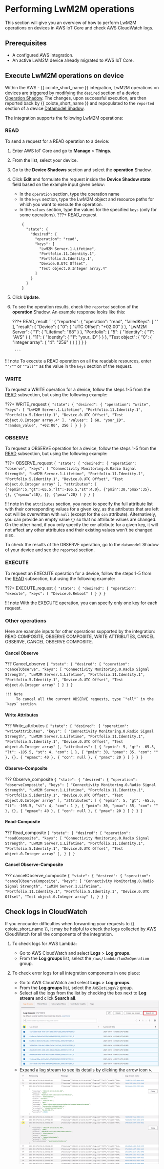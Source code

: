 # Performing LwM2M operations

This section will give you an overview of how to perform LwM2M operations on devices in AWS IoT Core and check AWS CloudWatch logs.

## Prerequisites

- A configured AWS integration.
- An active LwM2M device already migrated to AWS IoT Core.

## Execute LwM2M operations on device

Within the AWS - {{ coiote_short_name }} integration, LwM2M operations on devices are triggered by modifying the `desired` section of a device [Operation Shadow](../Concepts/AWS_Integration_concepts.md#operation-shadow). The changes, upon successful execution, are then reported back by {{ coiote_short_name }} and repopulated to the `reported` section of a device [Datamodel Shadow](../Concepts/AWS_Integration_concepts.md#datamodel-shadow).

The integration supports the following LwM2M operations:

### READ

To send a request for a READ operation to a device:

1. Enter AWS IoT Core and go to **Manage** > **Things**.
2. From the list, select your device.
3. Go to the **Device Shadows** section and select the **operation** Shadow.
4. Click **Edit** and formulate the request inside the **Device Shadow state** field based on the example input given below:
     - In the `operation` section, type the operation name
     - In the `keys` section, type the LwM2M object and resource paths for which you want to execute the operation.
     - In the `values` section, type the values for the specified `keys` (only for some operations).
    ???+ READ_request
        ```
         {
           "state": {
             "desired": {
               "operation": "read",
               "keys": [
                 "LwM2M Server.1.Lifetime",
                 "Portfolio.11.Identity.1",
                 "Portfolio.5.Identity.1",
                 "Device.0.UTC Offset",
                 "Test object.0.Integer array.4"
               ]
             }
           }
         }
        ```

5. Click **Update**.
6. To see the operation results, check the `reported` section of the **operation** Shadow. An example response looks like this:

    ???+ READ_result
        ```
        {
          "reported": {
            "operation": "read",
            "failedKeys": [
              ""
            ],
            "result": {
              "Device": {
                "0": {
                  "UTC Offset": "+02:00"
                }
              },
              "LwM2M Server": {
                "1": {
                  "Lifetime": "68"
                }
              },
              "Portfolio": {
                "5": {
                  "Identity": {
                    "1": "AVS"
                  }
                },
                "11": {
                  "Identity": {
                    "1": "your_ID"
                  }
                }
              },
              "Test object": {
                "0": {
                  "Integer array": {
                    "4": "256"
                  }
                }
              }
            }
          }
        }

        ```

!!! note
    To execute a READ operation on all the readable resources, enter `""/""` or `""all""` as the value in the `keys` section of the request.

### WRITE

To request a WRITE operation for a device, follow the steps 1-5 from the [READ](#read) subsection, but using the following example:

???+ WRITE_request
    ```
     {
       "state": {
           "desired": {
             "operation": "write",
             "keys": [
               "LwM2M Server.1.Lifetime",
               "Portfolio.11.Identity.1",
               "Portfolio.5.Identity.1",
               "Device.0.UTC Offset",
               "Test object.0.Integer array.4"
             ],
             "values": [
               68,
               "your_ID",
               "random_value",
               "+02:00",
               256
             ]
           }
         }
     }
    ```


### OBSERVE

To request a OBSERVE operation for a device, follow the steps 1-5 from the [READ](#read) subsection, but using the following example:

???+ OBSERVE_request
    ```
     {
       "state": {
           "desired": {
             "operation": "observe",
             "keys": [
               "Connectivity Monitoring.0.Radio Signal Strength",
               "LwM2M Server.1.Lifetime",
               "Portfolio.11.Identity.1",
               "Portfolio.5.Identity.1",
               "Device.0.UTC Offset",
               "Test object.0.Integer array"
             ],
             "attributes": [
               {"epmin":5,"gt":-65.5,"lt":-105.5,"st":4.0},
               {"pmin":30,"pmax":35},
               {},
               {"epmax":40},
               {},
               {"pmax":20}
             ]
           }
         }
     }
    ```

!!! note
    In the `attributes` section, you need to specify the full attribute list with their corresponding values for a given key, as the attributes that are left out will be overwritten with `null` (except for the `con` attribute). Alternatively, you can provide an empty value `{}` so that no attribute values are changed. On the other hand, if you only specify the `con` attribute for a given key, it will not affect any other attributes and their existing values won't be changed also.

To check the results of the OBSERVE operation, go to the `datamodel` Shadow of your device and see the `reported` section.

### EXECUTE

To request an EXECUTE operation for a device, follow the steps 1-5 from the [READ](#read) subsection, but using the following example:

???+ EXECUTE_request
    ```
     {
       "state": {
           "desired": {
             "operation": "execute",
             "keys": [
               "Device.0.Reboot"
             ]
           }
         }
     }
    ```

!!! note
    With the EXECUTE operation, you can specify only one key for each request.

### Other operations

Here are example inputs for other operations supported by the integration: READ COMPOSITE, OBSERVE COMPOSITE, WRITE ATTRIBUTES, CANCEL OBSERVE, CANCEL OBSERVE COMPOSITE.

#### Cancel Observe

??? Cancel_observe
    ```
    {
       "state": {
           "desired": {
             "operation": "cancelObserve",
             "keys": [
               "Connectivity Monitoring.0.Radio Signal Strength",
               "LwM2M Server.1.Lifetime",
               "Portfolio.11.Identity.1",
               "Portfolio.5.Identity.1",
               "Device.0.UTC Offset",
               "Test object.0.Integer array"
             ]
           }
         }
     }
    ```

    !!! Note
         To cancel all the current OBSERVE requests, type `"all"` in the `keys` section.

#### Write Attributes

??? Write_attributes
    ```
     {
       "state": {
           "desired": {
             "operation": "writeAttributes",
             "keys": [
               "Connectivity Monitoring.0.Radio Signal Strength",
               "LwM2M Server.1.Lifetime",
               "Portfolio.11.Identity.1",
               "Portfolio.5.Identity.1",
               "Device.0.UTC Offset",
               "Test object.0.Integer array"
             ],
             "attributes": [
               {
                 "epmin": 5,
                 "gt": -65.5,
                 "lt": -105.5,
                 "st": 4,
                 "con": 1
               },
               {
                 "pmin": 30,
                 "pmax": 35,
                 "con": ""
               },
               {},
               {
                 "epmax": 40
               },
               {
                 "con": null
               },
               {
                 "pmax": 20
               }
             ]
           }
         }
     }
    ```

#### Observe-Composite

??? Observe_composite
      ```
       {
         "state": {
             "desired": {
               "operation": "observeComposite",
               "keys": [
                 "Connectivity Monitoring.0.Radio Signal Strength",
                 "LwM2M Server.1.Lifetime",
                 "Portfolio.11.Identity.1",
                 "Portfolio.5.Identity.1",
                 "Device.0.UTC Offset",
                 "Test object.0.Integer array"
               ],
               "attributes": [
                 {
                   "epmin": 5,
                   "gt": -65.5,
                   "lt": -105.5,
                   "st": 4,
                   "con": 1
                 },
                 {
                   "pmin": 30,
                   "pmax": 35,
                   "con": ""
                 },
                 {},
                 {
                   "epmax": 40
                 },
                 {
                   "con": null
                 },
                 {
                   "pmax": 20
                 }
               ]
             }
           }
       }
      ```

#### Read-Composite

??? Read_composite
      ```
       {
         "state": {
             "desired": {
               "operation": "readComposite",
               "keys": [
                 "Connectivity Monitoring.0.Radio Signal Strength",
                 "LwM2M Server.1.Lifetime",
                 "Portfolio.11.Identity.1",
                 "Portfolio.5.Identity.1",
                 "Device.0.UTC Offset",
                 "Test object.0.Integer array"
               ],
             }
           }
       }
      ```

#### Cancel Observe-Composite

??? cancelObserve_composite
      ```
       {
         "state": {
             "desired": {
               "operation": "cancelObserveComposite",
               "keys": [
                 "Connectivity Monitoring.0.Radio Signal Strength",
                 "LwM2M Server.1.Lifetime",
                 "Portfolio.11.Identity.1",
                 "Portfolio.5.Identity.1",
                 "Device.0.UTC Offset",
                 "Test object.0.Integer array"
               ],
             }
           }
       }
      ```

## Check logs in CloudWatch

If you encounter difficulties when forwarding your requests to {{ coiote_short_name }}, it may be helpful to check the logs collected by AWS CloudWatch for all the components of the integration.

1. To check logs for AWS Lambda:
    - Go to AWS CloudWatch and select **Logs** > **Log groups**.
    - From the **Log groups** list, select the `/aws/lambda/lwm2mOperation` group.

2. To check error logs for all integration components in one place:
    - Go to AWS CloudWatch and select **Logs** > **Log groups**.
    - From the **Log groups** list, select the `AWSIotLogsV2` group.
    - Select all the logs from the list by checking the box next to **Log stream** and click **Search all**.
      ![Search in all logs](images/all_logs.png "Search in all logs")
    - Expand a log stream to see its details by clicking the arrow icon **`>`**.
      ![Expand log stream](images/expand_log.png "Expand log stream")
